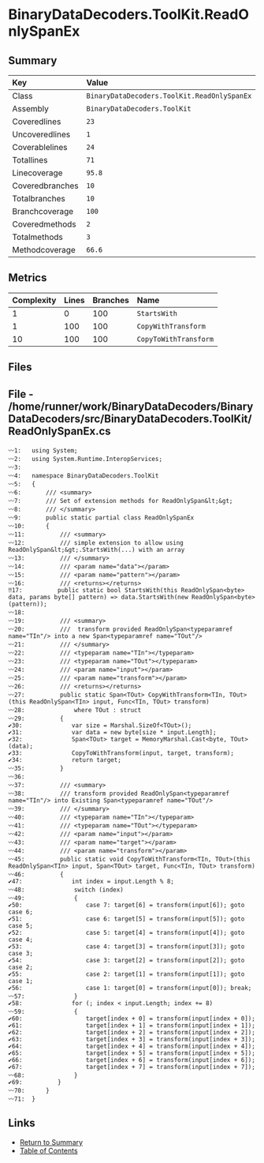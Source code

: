 ﻿# BinaryDataDecoders.ToolKit.ReadOnlySpanEx

## Summary

| Key             | Value                                       |
| :-------------- | :------------------------------------------ |
| Class           | `BinaryDataDecoders.ToolKit.ReadOnlySpanEx` |
| Assembly        | `BinaryDataDecoders.ToolKit`                |
| Coveredlines    | `23`                                        |
| Uncoveredlines  | `1`                                         |
| Coverablelines  | `24`                                        |
| Totallines      | `71`                                        |
| Linecoverage    | `95.8`                                      |
| Coveredbranches | `10`                                        |
| Totalbranches   | `10`                                        |
| Branchcoverage  | `100`                                       |
| Coveredmethods  | `2`                                         |
| Totalmethods    | `3`                                         |
| Methodcoverage  | `66.6`                                      |

## Metrics

| Complexity | Lines | Branches | Name                  |
| :--------- | :---- | :------- | :-------------------- |
| 1          | 0     | 100      | `StartsWith`          |
| 1          | 100   | 100      | `CopyWithTransform`   |
| 10         | 100   | 100      | `CopyToWithTransform` |

## Files

## File - /home/runner/work/BinaryDataDecoders/BinaryDataDecoders/src/BinaryDataDecoders.ToolKit/ReadOnlySpanEx.cs

```CSharp
〰1:   using System;
〰2:   using System.Runtime.InteropServices;
〰3:   
〰4:   namespace BinaryDataDecoders.ToolKit
〰5:   {
〰6:       /// <summary>
〰7:       /// Set of extension methods for ReadOnlySpan&lt;&gt;
〰8:       /// </summary>
〰9:       public static partial class ReadOnlySpanEx
〰10:      {
〰11:          /// <summary>
〰12:          /// simple extension to allow using ReadOnlySpan&lt;&gt;.StartsWith(...) with an array
〰13:          /// </summary>
〰14:          /// <param name="data"></param>
〰15:          /// <param name="pattern"></param>
〰16:          /// <returns></returns>
‼17:          public static bool StartsWith(this ReadOnlySpan<byte> data, params byte[] pattern) => data.StartsWith(new ReadOnlySpan<byte>(pattern));
〰18:  
〰19:          /// <summary>
〰20:          ///  transform provided ReadOnlySpan<typeparamref name="TIn"/> into a new Span<typeparamref name="TOut"/>
〰21:          /// </summary>
〰22:          /// <typeparam name="TIn"></typeparam>
〰23:          /// <typeparam name="TOut"></typeparam>
〰24:          /// <param name="input"></param>
〰25:          /// <param name="transform"></param>
〰26:          /// <returns></returns>
〰27:          public static Span<TOut> CopyWithTransform<TIn, TOut>(this ReadOnlySpan<TIn> input, Func<TIn, TOut> transform)
〰28:              where TOut : struct
〰29:          {
✔30:              var size = Marshal.SizeOf<TOut>();
✔31:              var data = new byte[size * input.Length];
✔32:              Span<TOut> target = MemoryMarshal.Cast<byte, TOut>(data);
✔33:              CopyToWithTransform(input, target, transform);
✔34:              return target;
〰35:          }
〰36:  
〰37:          /// <summary>
〰38:          /// transform provided ReadOnlySpan<typeparamref name="TIn"/> into Existing Span<typeparamref name="TOut"/>
〰39:          /// </summary>
〰40:          /// <typeparam name="TIn"></typeparam>
〰41:          /// <typeparam name="TOut"></typeparam>
〰42:          /// <param name="input"></param>
〰43:          /// <param name="target"></param>
〰44:          /// <param name="transform"></param>
〰45:          public static void CopyToWithTransform<TIn, TOut>(this ReadOnlySpan<TIn> input, Span<TOut> target, Func<TIn, TOut> transform)
〰46:          {
✔47:              int index = input.Length % 8;
〰48:              switch (index)
〰49:              {
✔50:                  case 7: target[6] = transform(input[6]); goto case 6;
✔51:                  case 6: target[5] = transform(input[5]); goto case 5;
✔52:                  case 5: target[4] = transform(input[4]); goto case 4;
✔53:                  case 4: target[3] = transform(input[3]); goto case 3;
✔54:                  case 3: target[2] = transform(input[2]); goto case 2;
✔55:                  case 2: target[1] = transform(input[1]); goto case 1;
✔56:                  case 1: target[0] = transform(input[0]); break;
〰57:              }
✔58:              for (; index < input.Length; index += 8)
〰59:              {
✔60:                  target[index + 0] = transform(input[index + 0]);
✔61:                  target[index + 1] = transform(input[index + 1]);
✔62:                  target[index + 2] = transform(input[index + 2]);
✔63:                  target[index + 3] = transform(input[index + 3]);
✔64:                  target[index + 4] = transform(input[index + 4]);
✔65:                  target[index + 5] = transform(input[index + 5]);
✔66:                  target[index + 6] = transform(input[index + 6]);
✔67:                  target[index + 7] = transform(input[index + 7]);
〰68:              }
✔69:          }
〰70:      }
〰71:  }
```

## Links

* [Return to Summary](Summary.md)
* [Table of Contents](../TOC.md)

